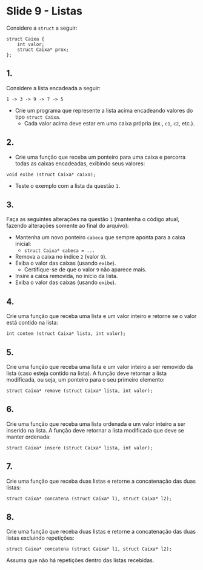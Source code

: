 <meta http-equiv="Content-Type" content="text/html; charset=UTF-8"/></p>        

Slide 9 - Listas
================

Considere a `struct` a seguir:

```
struct Caixa {
    int valor;
    struct Caixa* prox;
};
```

## 1.

Considere a lista encadeada a seguir:

```
1 -> 3 -> 9 -> 7 -> 5
```

- Crie um programa que represente a lista acima encadeando valores do tipo
  `struct Caixa`.
    - Cada valor acima deve estar em uma caixa própria (ex., `c1`, `c2`, etc.).

## 2.

- Crie uma função que receba um ponteiro para uma caixa e percorra todas as
  caixas encadeadas, exibindo seus valores:

```
void exibe (struct Caixa* caixa);
```

- Teste o exemplo com a lista da questão `1`.

## 3.

Faça as seguintes alterações na questão `1` (mantenha o código atual, fazendo
alterações somente ao final do arquivo):

- Mantenha um novo ponteiro `cabeca` que sempre aponta para a caixa inicial:
    - `struct Caixa* cabeca = ...`
- Remova a caixa no índice `2` (valor `9`).
- Exiba o valor das caixas (usando `exibe`).
    - Certifique-se de que o valor `9` não aparece mais.
- Insire a caixa removida, no início da lista.
- Exiba o valor das caixas (usando `exibe`).

## 4.

Crie uma função que receba uma lista e um valor inteiro e retorne se o valor
está contido na lista:

```
int contem (struct Caixa* lista, int valor);
```

## 5.

Crie uma função que receba uma lista e um valor inteiro a ser removido da
lista (caso esteja contido na lista).
A função deve retornar a lista modificada, ou seja, um ponteiro para o seu
primeiro elemento:

```
struct Caixa* remove (struct Caixa* lista, int valor);
```

## 6.

Crie uma função que receba uma lista ordenada e um valor inteiro a ser inserido
na lista.
A função deve retornar a lista modificada que deve se manter ordenada:

```
struct Caixa* insere (struct Caixa* lista, int valor);
```

## 7.

Crie uma função que receba duas listas e retorne a concatenação das duas
listas:

```
struct Caixa* concatena (struct Caixa* l1, struct Caixa* l2);
```

## 8.

Crie uma função que receba duas listas e retorne a concatenação das duas
listas excluindo repetições:

```
struct Caixa* concatena (struct Caixa* l1, struct Caixa* l2);
```

Assuma que não há repetições dentro das listas recebidas.
